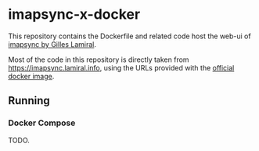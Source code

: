 # imapsync-x-docker
This repository contains the Dockerfile and related code host the web-ui of [imapsync by Gilles Lamiral](https://imapsync.lamiral.info/).

Most of the code in this repository is directly taken from https://imapsync.lamiral.info, using the URLs provided with the [official docker image](https://hub.docker.com/r/gilleslamiral/imapsync).

## Running

### Docker Compose

TODO.